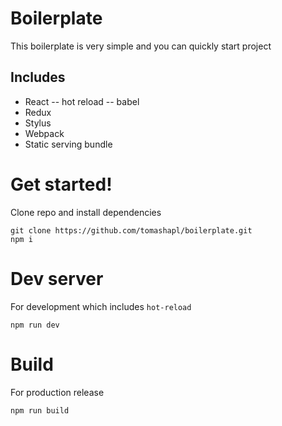 # Boilerplate

This boilerplate is very simple and you can quickly start project

## Includes
- React
-- hot reload
-- babel
- Redux
- Stylus
- Webpack
- Static serving bundle

# Get started!

Clone repo and install dependencies
```
git clone https://github.com/tomashapl/boilerplate.git
npm i
```

# Dev server
For development which includes `hot-reload`
```
npm run dev
```

# Build

For production release
```
npm run build
```
